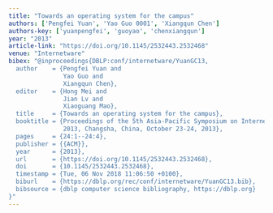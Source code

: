 ```yaml
---
title: "Towards an operating system for the campus"
authors: ['Pengfei Yuan', 'Yao Guo 0001', 'Xiangqun Chen']
authors-key: ['yuanpengfei', 'guoyao', 'chenxiangqun']
year: "2013"
article-link: "https://doi.org/10.1145/2532443.2532468"
venue: "Internetware"
bibex: "@inproceedings{DBLP:conf/internetware/YuanGC13,
  author    = {Pengfei Yuan and
               Yao Guo and
               Xiangqun Chen},
  editor    = {Hong Mei and
               Jian Lv and
               Xiaoguang Mao},
  title     = {Towards an operating system for the campus},
  booktitle = {Proceedings of the 5th Asia-Pacific Symposium on Internetware, Internetware
               2013, Changsha, China, October 23-24, 2013},
  pages     = {24:1--24:4},
  publisher = {{ACM}},
  year      = {2013},
  url       = {https://doi.org/10.1145/2532443.2532468},
  doi       = {10.1145/2532443.2532468},
  timestamp = {Tue, 06 Nov 2018 11:06:50 +0100},
  biburl    = {https://dblp.org/rec/conf/internetware/YuanGC13.bib},
  bibsource = {dblp computer science bibliography, https://dblp.org}
}"
---
```

